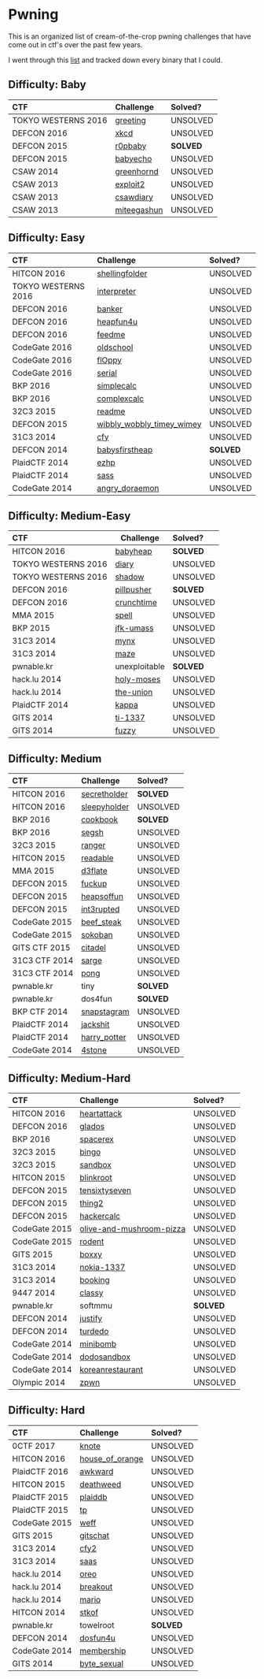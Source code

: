 # Pwning

This is an organized list of cream-of-the-crop pwning challenges that have come out in ctf's over the past few years.

I went through this [list](https://pastebin.com/uyifxgPu) and tracked down every binary that I could.

## Difficulty: Baby

| CTF                   | Challenge                                                                         | Solved?       |
|:----------------------|:----------------------------------------------------------------------------------|:--------------|
| TOKYO WESTERNS 2016   | [greeting](https://github.com/aidielse/pwning/tree/master/Baby/greeting)          | UNSOLVED      |
| DEFCON 2016           | [xkcd](https://github.com/aidielse/pwning/tree/master/Baby/xkcd)                  | UNSOLVED      |
| DEFCON 2015           | [r0pbaby](https://github.com/aidielse/pwning/tree/master/Baby/r0pbaby)            | __SOLVED__    |
| DEFCON 2015           | [babyecho](https://github.com/aidielse/pwning/tree/master/Baby/babyecho)          | UNSOLVED      |
| CSAW 2014             | [greenhornd](https://github.com/aidielse/pwning/tree/master/Baby/greenhornd)      | UNSOLVED      |
| CSAW 2013             | [exploit2](https://github.com/aidielse/pwning/tree/master/Baby/exploit2)          | UNSOLVED      |
| CSAW 2013             | [csawdiary](https://github.com/aidielse/pwning/tree/master/Baby/csawdiary)        | UNSOLVED      |
| CSAW 2013             | [miteegashun](https://github.com/aidielse/pwning/tree/master/Baby/miteegashun)    | UNSOLVED      |
 
## Difficulty: Easy

| CTF                   | Challenge                                                                                                     | Solved?       |
|:----------------------|:--------------------------------------------------------------------------------------------------------------|:--------------|
| HITCON  2016          | [shellingfolder](https://github.com/aidielse/pwning/tree/master/Easy/shellingfolder)                          | UNSOLVED      |
| TOKYO WESTERNS 2016   | [interpreter](https://github.com/aidielse/pwning/tree/master/Easy/interpreter)                                | UNSOLVED      |
| DEFCON 2016           | [banker](https://github.com/aidielse/pwning/tree/master/Easy/banker)                                          | UNSOLVED      |
| DEFCON 2016           | [heapfun4u](https://github.com/aidielse/pwning/tree/master/Easy/heapfun4u)                                    | UNSOLVED      |
| DEFCON 2016           | [feedme](https://github.com/aidielse/pwning/tree/master/Easy/feedme)                                          | UNSOLVED      |
| CodeGate 2016         | [oldschool](https://github.com/aidielse/pwning/tree/master/Easy/oldschool)                                    | UNSOLVED      |
| CodeGate 2016         | [flOppy](https://github.com/aidielse/pwning/tree/master/Easy/fl0ppy)                                          | UNSOLVED      |
| CodeGate 2016         | [serial](https://github.com/aidielse/pwning/tree/master/Easy/serial)                                          | UNSOLVED      |
| BKP 2016              | [simplecalc](https://github.com/aidielse/pwning/tree/master/Easy/simplecalc)                                  | UNSOLVED      |
| BKP 2016              | [complexcalc](https://github.com/aidielse/pwning/tree/master/Easy/complexcalc)                                | UNSOLVED      |
| 32C3 2015             | [readme](https://github.com/aidielse/pwning/tree/master/Easy/readme)                                          | UNSOLVED      |
| DEFCON 2015           | [wibbly\_wobbly\_timey\_wimey](https://github.com/aidielse/pwning/tree/master/Easy/wibbly_wobbly_timey_wimey) | UNSOLVED      |
| 31C3 2014             | [cfy](https://github.com/aidielse/pwning/tree/master/Easy/cfy)                                                | UNSOLVED      |
| DEFCON 2014           | [babysfirstheap](https://github.com/aidielse/pwning/tree/master/Easy/babysfirstheap)                          | __SOLVED__    |
| PlaidCTF 2014         | [ezhp](https://github.com/aidielse/pwning/tree/master/Easy/ezhp)                                              | UNSOLVED      |
| PlaidCTF 2014         | [sass](https://github.com/aidielse/pwning/tree/master/Easy/sass)                                              | UNSOLVED      |
| CodeGate 2014         | [angry\_doraemon](https://github.com/aidielse/pwning/tree/master/Easy/angry_doraemon)                         | UNSOLVED      |
 
## Difficulty: Medium-Easy

| CTF                   | Challenge                                                                             | Solved?       |
|:----------------------|---------------------------------------------------------------------------------------|:--------------|
| HITCON 2016           | [babyheap](https://github.com/aidielse/pwning/tree/master/Medium-Easy/babyheap)       | __SOLVED__    |
| TOKYO WESTERNS 2016   | [diary](https://github.com/aidielse/pwning/tree/master/Medium-Easy/diary)             | UNSOLVED      |
| TOKYO WESTERNS 2016   | [shadow](https://github.com/aidielse/pwning/tree/master/Medium-Easy/shadow)           | UNSOLVED      |
| DEFCON 2016           | [pillpusher](https://github.com/aidielse/pwning/tree/master/Medium-Easy/pillpusher)   | __SOLVED__    |
| DEFCON 2016           | [crunchtime](https://github.com/aidielse/pwning/tree/master/Medium-Easy/crunchtime)   | UNSOLVED      |
| MMA 2015              | [spell](https://github.com/aidielse/pwning/tree/master/Medium-Easy/spell)             | UNSOLVED      |
| BKP 2015              | [jfk-umass](https://github.com/aidielse/pwning/tree/master/Medium-Easy/jfk-umass)     | UNSOLVED      |
| 31C3 2014             | [mynx](https://github.com/aidielse/pwning/tree/master/Medium-Easy/mynx)               | UNSOLVED      |
| 31C3 2014             | [maze](https://github.com/aidielse/pwning/tree/master/Medium-Easy/maze)               | UNSOLVED      |
| pwnable.kr            | unexploitable                                                                         | __SOLVED__    |
| hack.lu 2014          | [holy-moses](https://github.com/aidielse/pwning/tree/master/Medium-Easy/holy-moses)   | UNSOLVED      |
| hack.lu 2014          | [the-union](https://github.com/aidielse/pwning/tree/master/Medium-Easy/the-union)     | UNSOLVED      |
| PlaidCTF 2014         | [kappa](https://github.com/aidielse/pwning/tree/master/Medium-Easy/kappa)             | UNSOLVED      |
| GITS 2014             | [ti-1337](https://github.com/aidielse/pwning/tree/master/Medium-Easy/ti-1337)         | UNSOLVED      |
| GITS 2014             | [fuzzy](https://github.com/aidielse/pwning/tree/master/Medium-Easy/fuzzy)             | UNSOLVED      |

## Difficulty: Medium

| CTF           | Challenge                                                                             | Solved?       |
|:--------------|:--------------------------------------------------------------------------------------|:--------------|
| HITCON 2016   | [secretholder](https://github.com/aidielse/pwning/tree/master/Medium/secretholder)    | __SOLVED__    |
| HITCON 2016   | [sleepyholder](https://github.com/aidielse/pwning/tree/master/Medium/sleepyholder)    | UNSOLVED      |
| BKP 2016      | [cookbook](https://github.com/aidielse/pwning/tree/master/Medium/cookbook)            | __SOLVED__    |
| BKP 2016      | [segsh](https://github.com/aidielse/pwning/tree/master/Medium/segsh)                  | UNSOLVED      |
| 32C3 2015     | [ranger](https://github.com/aidielse/pwning/tree/master/Medium/ranger)                | UNSOLVED      |
| HITCON 2015   | [readable](https://github.com/aidielse/pwning/tree/master/Medium/readable)            | UNSOLVED      |
| MMA 2015      | [d3flate](https://github.com/aidielse/pwning/tree/master/Medium/d3flate)              | UNSOLVED      |
| DEFCON 2015   | [fuckup](https://github.com/aidielse/pwning/tree/master/Medium/fuckup)                | UNSOLVED      |
| DEFCON 2015   | [heapsoffun](https://github.com/aidielse/pwning/tree/master/Medium/heapsoffun)        | UNSOLVED      |
| DEFCON 2015   | [int3rupted](https://github.com/aidielse/pwning/tree/master/Medium/int3rupted)        | UNSOLVED      |
| CodeGate 2015 | [beef\_steak](https://github.com/aidielse/pwning/tree/master/Medium/beef_steak)       | UNSOLVED      |
| CodeGate 2015 | [sokoban](https://github.com/aidielse/pwning/tree/master/Medium/sokoban)              | UNSOLVED      |
| GITS CTF 2015 | [citadel](https://github.com/aidielse/pwning/tree/master/Medium/citadel)              | UNSOLVED      |
| 31C3 CTF 2014 | [sarge](https://github.com/aidielse/pwning/tree/master/Medium/sarge)                  | UNSOLVED      |
| 31C3 CTF 2014 | [pong](https://github.com/aidielse/pwning/tree/master/Medium/pong)                    | UNSOLVED      |
| pwnable.kr    | tiny                                                                                  | __SOLVED__    |
| pwnable.kr    | dos4fun                                                                               | __SOLVED__    |
| BKP CTF 2014  | [snapstagram](https://github.com/aidielse/pwning/tree/master/Medium/snapstagram)      | UNSOLVED      |
| PlaidCTF 2014 | [jackshit](https://github.com/aidielse/pwning/tree/master/Medium/jackshit)            | UNSOLVED      |
| PlaidCTF 2014 | [harry\_potter](https://github.com/aidielse/pwning/tree/master/Medium/harry_potter)   | UNSOLVED      |
| CodeGate 2014 | [4stone](https://github.com/aidielse/pwning/tree/master/Medium/4stone)                | UNSOLVED      |
 
## Difficulty: Medium-Hard

| CTF           | Challenge                                                                                                         | Solved?       |
|:--------------|:------------------------------------------------------------------------------------------------------------------|:--------------|
| HITCON 2016   | [heartattack](https://github.com/aidielse/pwning/tree/master/Medium-Hard/heartattack)                             | UNSOLVED      |
| DEFCON 2016   | [glados](https://github.com/aidielse/pwning/tree/master/Medium-Hard/glados)                                       | UNSOLVED      |
| BKP 2016      | [spacerex](https://github.com/aidielse/pwning/tree/master/Medium-Hard/spacerex)                                   | UNSOLVED      |
| 32C3 2015     | [bingo](https://github.com/aidielse/pwning/tree/master/Medium-Hard/bingo)                                         | UNSOLVED      |
| 32C3 2015     | [sandbox](https://github.com/aidielse/pwning/tree/master/Medium-Hard/sandbox)                                     | UNSOLVED      |
| HITCON 2015   | [blinkroot](https://github.com/aidielse/pwning/tree/master/Medium-Hard/blinkroot)                                 | UNSOLVED      |
| DEFCON 2015   | [tensixtyseven](https://github.com/aidielse/pwning/tree/master/Medium-Hard/tensixtyseven)                         | UNSOLVED      |
| DEFCON 2015   | [thing2](https://github.com/aidielse/pwning/tree/master/Medium-Hard/thing2)                                       | UNSOLVED      |
| DEFCON 2015   | [hackercalc](https://github.com/aidielse/pwning/tree/master/Medium-Hard/hackercalc)                               | UNSOLVED      |
| CodeGate 2015 | [olive-and-mushroom-pizza](https://github.com/aidielse/pwning/tree/master/Medium-Hard/olive-and-mushroom-pizza)   | UNSOLVED      |
| CodeGate 2015 | [rodent](https://github.com/aidielse/pwning/tree/master/Medium-Hard/rodent)                                       | UNSOLVED      |
| GITS 2015     | [boxxy](https://github.com/aidielse/pwning/tree/master/Medium-Hard/boxxy)                                         | UNSOLVED      |
| 31C3 2014     | [nokia-1337](https://github.com/aidielse/pwning/tree/master/Medium-Hard/nokia-1337)                               | UNSOLVED      |
| 31C3 2014     | [booking](https://github.com/aidielse/pwning/tree/master/Medium-Hard/booking)                                     | UNSOLVED      |
| 9447 2014     | [classy](https://github.com/aidielse/pwning/tree/master/Medium-Hard/classy)                                       | UNSOLVED      |
| pwnable.kr    | softmmu                                                                                                           | __SOLVED__    |
| DEFCON 2014   | [justify](https://github.com/aidielse/pwning/tree/master/Medium-Hard/justify)                                     | UNSOLVED      |
| DEFCON 2014   | [turdedo](https://github.com/aidielse/pwning/tree/master/Medium-Hard/turdedo)                                     | UNSOLVED      |
| CodeGate 2014 | [minibomb](https://github.com/aidielse/pwning/tree/master/Medium-Hard/minibomb)                                   | UNSOLVED      |
| CodeGate 2014 | [dodosandbox](https://github.com/aidielse/pwning/tree/master/Medium-Hard/dodosandbox)                             | UNSOLVED      |
| CodeGate 2014 | [koreanrestaurant](https://github.com/aidielse/pwning/tree/master/Medium-Hard/koreanrestaurant)                   | UNSOLVED      |
| Olympic 2014  | [zpwn](https://github.com/aidielse/pwning/tree/master/Medium-Hard/zpwn)                                           | UNSOLVED      |

## Difficulty: Hard

| CTF           | Challenge                                                                                 | Solved?       |
|:--------------|:------------------------------------------------------------------------------------------|:--------------|
| 0CTF 2017     | [knote](https://github.com/aidielse/pwning/tree/master/Hard/knote)                        | UNSOLVED      |
| HITCON 2016   | [house\_of\_orange](https://github.com/aidielse/pwning/tree/master/Hard/house_of_orange)  | UNSOLVED      |
| PlaidCTF 2016 | [awkward](https://github.com/aidielse/pwning/tree/master/Hard/awkward)                    | UNSOLVED      |
| HITCON 2015   | [deathweed](https://github.com/aidielse/pwning/tree/master/Hard/deathweed)                | UNSOLVED      |
| PlaidCTF 2015 | [plaiddb](https://github.com/aidielse/pwning/tree/master/Hard/plaiddb)                    | UNSOLVED      |
| PlaidCTF 2015 | [tp](https://github.com/aidielse/pwning/tree/master/Hard/tp)                              | UNSOLVED      |
| CodeGate 2015 | [weff](https://github.com/aidielse/pwning/tree/master/Hard/weff)                          | UNSOLVED      |
| GITS 2015     | [gitschat](https://github.com/aidielse/pwning/tree/master/Hard/gitschat)                  | UNSOLVED      |
| 31C3 2014     | [cfy2](https://github.com/aidielse/pwning/tree/master/Hard/cfy2)                          | UNSOLVED      |
| 31C3 2014     | [saas](https://github.com/aidielse/pwning/tree/master/Hard/saas)                          | UNSOLVED      |
| hack.lu 2014  | [oreo](https://github.com/aidielse/pwning/tree/master/Hard/oreo)                          | UNSOLVED      |
| hack.lu 2014  | [breakout](https://github.com/aidielse/pwning/tree/master/Hard/breakout)                  | UNSOLVED      |
| hack.lu 2014  | [mario](https://github.com/aidielse/pwning/tree/master/Hard/mario)                        | UNSOLVED      |
| HITCON 2014   | [stkof](https://github.com/aidielse/pwning/tree/master/Hard/stkof)                        | UNSOLVED      |
| pwnable.kr    | towelroot                                                                                 | __SOLVED__    |
| DEFCON 2014   | [dosfun4u](https://github.com/aidielse/pwning/tree/master/Hard/dosfun4u)                  | UNSOLVED      |
| CodeGate 2014 | [membership](https://github.com/aidielse/pwning/tree/master/Hard/membership)              | UNSOLVED      |
| GITS 2014     | [byte\_sexual](https://github.com/aidielse/pwning/tree/master/Hard/byte_sexual)           | UNSOLVED      |
